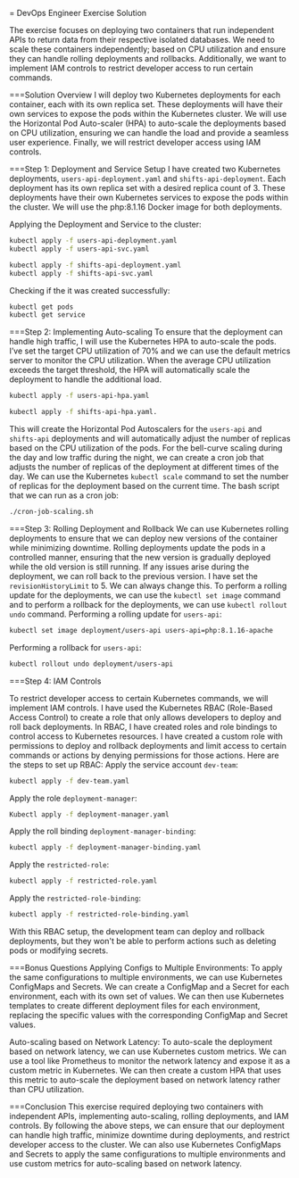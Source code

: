 = DevOps Engineer Exercise Solution

The exercise focuses on deploying two containers that run independent APIs to return data from their respective isolated databases. We need to scale these containers independently; based on CPU utilization and ensure they can handle rolling deployments and rollbacks. Additionally, we want to implement IAM controls to restrict developer access to run certain commands.

===Solution Overview
I will deploy two Kubernetes deployments for each container, each with its own replica set. These deployments will have their own services to expose the pods within the Kubernetes cluster. We will use the Horizontal Pod Auto-scaler (HPA) to auto-scale the deployments based on CPU utilization, ensuring we can handle the load and provide a seamless user experience. Finally, we will restrict developer access using IAM controls.

===Step 1: Deployment and Service Setup
I have created two Kubernetes deployments, `users-api-deployment.yaml` and `shifts-api-deployment`. Each deployment has its own replica set with a desired replica count of 3. These deployments have their own Kubernetes services to expose the pods within the cluster. We will use the php:8.1.16 Docker image for both deployments.

Applying the Deployment and Service to the cluster:
```bash
kubectl apply -f users-api-deployment.yaml
kubectl apply -f users-api-svc.yaml
``` 
```bash
kubectl apply -f shifts-api-deployment.yaml
kubectl apply -f shifts-api-svc.yaml
```
Checking if the it was created successfully:
```bash
kubectl get pods
kubectl get service
```


===Step 2: Implementing Auto-scaling
To ensure that the deployment can handle high traffic, I will use the Kubernetes HPA to auto-scale the pods. I’ve set the target CPU utilization of 70% and we can use the default metrics server to monitor the CPU utilization. When the average CPU utilization exceeds the target threshold, the HPA will automatically scale the deployment to handle the additional load.
```bash
kubectl apply -f users-api-hpa.yaml
```
```bash
kubectl apply -f shifts-api-hpa.yaml.
```
This will create the Horizontal Pod Autoscalers for the `users-api` and `shifts-api` deployments and will automatically adjust the number of replicas based on the CPU utilization of the pods. 
For the bell-curve scaling during the day and low traffic during the night, we can create a cron job that adjusts the number of replicas of the deployment at different times of the day. We can use the Kubernetes `kubectl scale` command to set the number of replicas for the deployment based on the current time. 
The bash script that we can run as a cron job:
```bash
./cron-job-scaling.sh
```














===Step 3: Rolling Deployment and Rollback
We can use Kubernetes rolling deployments to ensure that we can deploy new versions of the container while minimizing downtime. Rolling deployments update the pods in a controlled manner, ensuring that the new version is gradually deployed while the old version is still running. If any issues arise during the deployment, we can roll back to the previous version. I have set the `revisionHistoryLimit` to 5. We can always change this.
To perform a rolling update for the deployments, we can use the `kubectl set image` command and to perform a rollback for the deployments, we can use `kubectl rollout undo` command.
Performing a rolling update for `users-api`:
```bash
kubectl set image deployment/users-api users-api=php:8.1.16-apache
```
Performing a rollback for `users-api`:
```bash
kubectl rollout undo deployment/users-api
```

===Step 4: IAM Controls

To restrict developer access to certain Kubernetes commands, we will implement IAM controls. I have used the Kubernetes RBAC (Role-Based Access Control) to create a role that only allows developers to deploy and roll back deployments.
In RBAC, I have created roles and role bindings to control access to Kubernetes resources. I have created a custom role with permissions to deploy and rollback deployments and limit access to certain commands or actions by denying permissions for those actions.
Here are the steps to set up RBAC:
Apply the service account `dev-team`:
```bash
kubectl apply -f dev-team.yaml
```
Apply the role `deployment-manager`:
```bash
Kubectl apply -f deployment-manager.yaml
```
Apply the roll binding `deployment-manager-binding`:
```bash
kubectl apply -f deployment-manager-binding.yaml
```
Apply the `restricted-role`:
```bash
kubectl apply -f restricted-role.yaml
```
Apply the `restricted-role-binding`:
```bash
kubectl apply -f restricted-role-binding.yaml
```
With this RBAC setup, the development team can deploy and rollback deployments, but they won't be able to perform actions such as deleting pods or modifying secrets.

===Bonus Questions
Applying Configs to Multiple Environments:
To apply the same configurations to multiple environments, we can use Kubernetes ConfigMaps and Secrets. We can create a ConfigMap and a Secret for each environment, each with its own set of values. We can then use Kubernetes templates to create different deployment files for each environment, replacing the specific values with the corresponding ConfigMap and Secret values.

Auto-scaling based on Network Latency:
To auto-scale the deployment based on network latency, we can use Kubernetes custom metrics. We can use a tool like Prometheus to monitor the network latency and expose it as a custom metric in Kubernetes. We can then create a custom HPA that uses this metric to auto-scale the deployment based on network latency rather than CPU utilization.

===Conclusion
This exercise required deploying two containers with independent APIs, implementing auto-scaling, rolling deployments, and IAM controls. By following the above steps, we can ensure that our deployment can handle high traffic, minimize downtime during deployments, and restrict developer access to the cluster. We can also use Kubernetes ConfigMaps and Secrets to apply the same configurations to multiple environments and use custom metrics for auto-scaling based on network latency.
